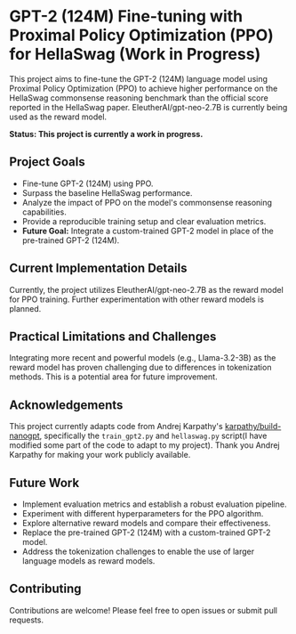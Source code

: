 # GPT-2 (124M) Fine-tuning with Proximal Policy Optimization (PPO) for HellaSwag (Work in Progress)

This project aims to fine-tune the GPT-2 (124M) language model using Proximal Policy Optimization (PPO) to achieve higher performance on the HellaSwag commonsense reasoning benchmark than the official score reported in the HellaSwag paper.  EleutherAI/gpt-neo-2.7B is currently being used as the reward model.

**Status: This project is currently a work in progress.**

## Project Goals

* Fine-tune GPT-2 (124M) using PPO.
* Surpass the baseline HellaSwag performance.
* Analyze the impact of PPO on the model's commonsense reasoning capabilities.
* Provide a reproducible training setup and clear evaluation metrics.
* **Future Goal:** Integrate a custom-trained GPT-2 model in place of the pre-trained GPT-2 (124M).

## Current Implementation Details

Currently, the project utilizes EleutherAI/gpt-neo-2.7B as the reward model for PPO training.  Further experimentation with other reward models is planned.

## Practical Limitations and Challenges

Integrating more recent and powerful models (e.g., Llama-3.2-3B) as the reward model has proven challenging due to differences in tokenization methods.  This is a potential area for future improvement.

## Acknowledgements

This project currently adapts code from Andrej Karpathy's [karpathy/build-nanogpt](https://github.com/karpathy/build-nanogpt), specifically the `train_gpt2.py` and `hellaswag.py` script(I have modified some part of the code to adapt to my project). Thank you Andrej Karpathy for making your work publicly available.

## Future Work

* Implement evaluation metrics and establish a robust evaluation pipeline.
* Experiment with different hyperparameters for the PPO algorithm.
* Explore alternative reward models and compare their effectiveness.
* Replace the pre-trained GPT-2 (124M) with a custom-trained GPT-2 model.
* Address the tokenization challenges to enable the use of larger language models as reward models.

## Contributing

Contributions are welcome! Please feel free to open issues or submit pull requests.
